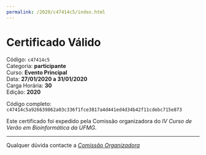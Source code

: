 ```yaml
---
permalink: /2020/c47414c5/index.html
---
```


# Certificado Válido

Código: `c47414c5`<br>
Categoria: **participante**<br>
Curso: **Evento Principal**<br>
Data: **27/01/2020 a 31/01/2020**<br>
Carga Horária: **30**<br>
Edição: **2020**<br>


Código completo: `c47414c5a926639862a03c336f1fce3817a4d441ed4d34b42f11cdebc715e873`


Este certificado foi expedido pela Comissão organizadora do *IV Curso de Verão em Bioinformática da UFMG*.

----

Qualquer dúvida contacte a [_Comissão Organizadora_](<mailto:cursobioinfoufmg@gmail.com$subject=[Certificados]>)


